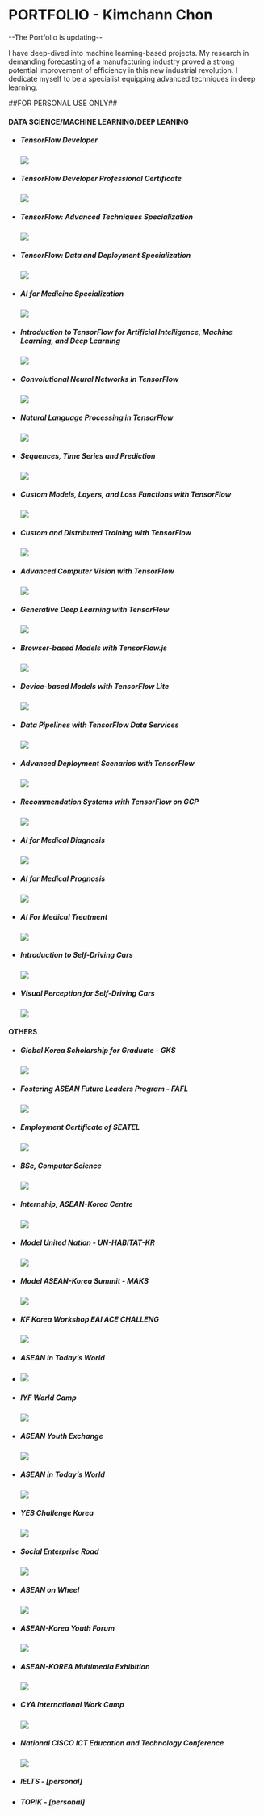 # PORTFOLIO - Kimchann Chon

--The Portfolio is updating--

I have deep-dived into machine learning-based projects. My research in demanding forecasting of a manufacturing industry proved a strong potential improvement of efficiency in this new industrial revolution. I dedicate myself to be a specialist equipping advanced techniques in deep learning.

##FOR PERSONAL USE ONLY##



#### DATA SCIENCE/MACHINE LEARNING/DEEP LEANING

- ##### TensorFlow Developer

  <img src="certificates/TensorFlow Developer Certificate  II  TensorFlow.jpg">

- ##### TensorFlow Developer Professional Certificate

  <img src="certificates/TensorFlow Developer Professional Certificate Program/DeepLearning.AI TensorFlow Developer_E5NLXY3SAUSK.jpg">

- ##### TensorFlow: Advanced Techniques Specialization

  <img src="certificates/TensorFlow_Advanced Techniques Specialization/TensorFlow_Advanced Techniques_7Q2TZKJGYZM5.jpg">

- #####  TensorFlow: Data and Deployment Specialization

  <img src="certificates/TensorFlow_Data and Deployment Specialization/TensorFlow_Data and Deployment_J6U8EHFNQP5N.jpg">

- ##### AI for Medicine Specialization

  <img src="certificates/AI for Medicine Specialization/AI for Medicine Specialization_VBH22XV3PLU9.jpg">

- ##### Introduction to TensorFlow for Artificial Intelligence, Machine Learning, and Deep Learning 

  <img src="certificates/TensorFlow Developer Professional Certificate Program/Introduction to TensorFlow for Artificial Intelligence, Machine Learning, and Deep Learning_X9ACK8AYR3KK.jpg">

- ##### Convolutional Neural Networks in TensorFlow 

  <img src="certificates/TensorFlow Developer Professional Certificate Program/Convolutional Neural Networks in TensorFlow_9T3MAGFNUM7C.jpg">

- ##### Natural Language Processing in TensorFlow

  <img src="certificates/TensorFlow Developer Professional Certificate Program/Natural Language Processing in TensorFlow_EN5C3FQZX68J.jpg">

- ##### Sequences, Time Series and Prediction

  <img src="certificates/TensorFlow Developer Professional Certificate Program/Sequences, Time Series and Prediction_JTY4GMXDK5CZ.jpg">

- ##### Custom Models, Layers, and Loss Functions with TensorFlow

  <img src="certificates/TensorFlow_Advanced Techniques Specialization/Custom Models, Layers, and Loss Functions with TensorFlow_8VDG4V8QDUJX.jpg">

- ##### Custom and Distributed Training with TensorFlow

  <img src="certificates/TensorFlow_Advanced Techniques Specialization/Custom and Distributed Training with TensorFlow_GJ7E6CNYVFGD.jpg">

- ##### Advanced Computer Vision with TensorFlow

  <img src="certificates/TensorFlow_Advanced Techniques Specialization/Advanced Computer Vision with TensorFlow_CR9XEC5H9SR7.jpg">

- ##### Generative Deep Learning with TensorFlow 

  <img src="certificates/TensorFlow_Advanced Techniques Specialization/Generative Deep Learning with TensorFlow_HFJUSVLBD85P.jpg">

- ##### Browser-based Models with TensorFlow.js 

  <img src="certificates/TensorFlow_Data and Deployment Specialization/Browser-based Models with TensorFlow.js_E7DAHGV36GZJ.jpg">

- ##### Device-based Models with TensorFlow Lite 

  <img src="certificates/TensorFlow_Data and Deployment Specialization/Device-based Models with TensorFlow Lite_H5D4GVTBTL4J.jpg">

- ##### Data Pipelines with TensorFlow Data Services 

  <img src="certificates/TensorFlow_Data and Deployment Specialization/Data Pipelines with TensorFlow Data Services_9ZUNR3UE79FG.jpg">

- ##### Advanced Deployment Scenarios with TensorFlow 

  <img src="certificates/TensorFlow_Data and Deployment Specialization/Advanced Deployment Scenarios with TensorFlow_KSMJTZL7EM82.jpg">

- ##### Recommendation Systems with TensorFlow on GCP

  <img src="certificates/Recommendation Systems with TensorFlow on GCP/Recommendation Systems with TensorFlow on GCP_Q9MCC2DYGV5J.jpg">

- ##### AI for Medical Diagnosis

  <img src="certificates/AI for Medicine Specialization/AI for Medical Diagnosis_WE5F9L984TME.jpg">

- ##### AI for Medical Prognosis

  <img src="certificates/AI for Medicine Specialization/AI for Medical Prognosis_CVRWHM5YHZY6.jpg">

- ##### AI For Medical Treatment

  <img src="certificates/AI for Medicine Specialization/AI For Medical Treatment_G2KEGQ86DQ5Y.jpg">

- ##### Introduction to Self-Driving Cars

  <img src="certificates/Self-Driving Cars Specialization/Introduction to Self-Driving Cars_489DZWEYD7TV.jpg">

- ##### Visual Perception for Self-Driving Cars 

  <img src="certificates/Self-Driving Cars Specialization/Visual Perception for Self-Driving Cars_EJWNNRFANV7S.jpg">

  

#### OTHERS

- ##### Global Korea Scholarship for Graduate - GKS

  <img src="certificates/other-certificates/[2018-2021]-Global Korea Scholarship for Graduate Program (GKS).jpg">

- ##### Fostering ASEAN Future Leaders  Program - FAFL

  <img src="certificates/other-certificates/[2014-2015]-Fostering ASEAN Future Leaders  Program (FAFL).jpg">

- ##### Employment Certificate of SEATEL 

  <img src="certificates/other-certificates/2018-Employment Certificate of SEATEL.jpg">

- ##### BSc, Computer Science

  <img src="certificates/other-certificates/2018-BSc in Computer Science.jpg">

- ##### Internship, ASEAN-Korea Centre 

  <img src="certificates/other-certificates/2015-ASEAN-Korea Centre Internship.jpg">

- ##### Model United Nation - UN-HABITAT-KR 

  <img src="certificates/other-certificates/2020-Model United Nation (UN-HABITAT-KR).jpg">

- ##### Model ASEAN-Korea Summit - MAKS

  <img src="certificates/other-certificates/2020-Model ASEAN-Korea Summit (MAKS).jpg">

- ##### KF Korea Workshop EAI ACE CHALLENG

  <img src="certificates/other-certificates/2020-KF Korea Workshop EAI ACE CHALLENG.jpg">

- ##### ASEAN in Today’s World

- <img src="certificates/other-certificates/2020-ASEAN in Today’s World Exchange Program.jpg">

- ##### IYF World Camp

  <img src="certificates/other-certificates/2017-IYF World Camp.jpg">

- ##### ASEAN Youth Exchange

  <img src="certificates/other-certificates/2017-ASEAN Youth Leader Exchange Program.jpg">

- ##### ASEAN in Today’s World

  <img src="certificates/other-certificates/2016-ASEAN in Today’s World Exchange Program.jpg">

- ##### YES Challenge Korea

  <img src="certificates/other-certificates/2014-YES Challenge Korea Program.jpg">

- ##### Social Enterprise Road

  <img src="certificates/other-certificates/2014-Social Enterprise Road Program.jpg">

- ##### ASEAN on Wheel 

  <img src="certificates/other-certificates/2014-ASEAN on Wheel Program.jpg">

- ##### ASEAN-Korea Youth Forum

  <img src="certificates/other-certificates/2014-ASEAN-Korea Youth Forum.jpg">

- ##### ASEAN-KOREA Multimedia Exhibition

  <img src="certificates/other-certificates/2014-ASEAN-KOREA Multimedia Exhibition.jpg">

- ##### CYA International Work Camp

  <img src="certificates/other-certificates/2014-CYA International Work-camp.jpg">

- ##### National CISCO ICT Education and Technology Conference

  <img src="certificates/other-certificates/2013-National CISCO ICT Education and Technology Conference.jpg">

- ##### IELTS - [personal]

- ##### TOPIK - [personal]
